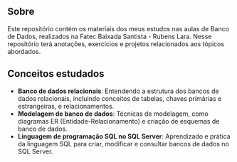 ## Sobre
Este repositório contém os materiais dos meus estudos nas aulas de Banco de Dados, realizados na Fatec Baixada Santista - Rubens Lara. Nesse repositório terá anotações, exercícios e projetos relacionados aos tópicos abordados.

## Conceitos estudados
- **Banco de dados relacionais**: Entendendo a estrutura dos bancos de dados relacionais, incluindo conceitos de tabelas, chaves primárias e estrangeiras, e relacionamentos.
- **Modelagem de banco de dados**: Técnicas de modelagem, como diagramas ER (Entidade-Relacionamento) e criação de esquemas de banco de dados.
- **Linguagem de programação SQL no SQL Server**: Aprendizado e prática da linguagem SQL para criar, modificar e consultar bancos de dados no SQL Server.
